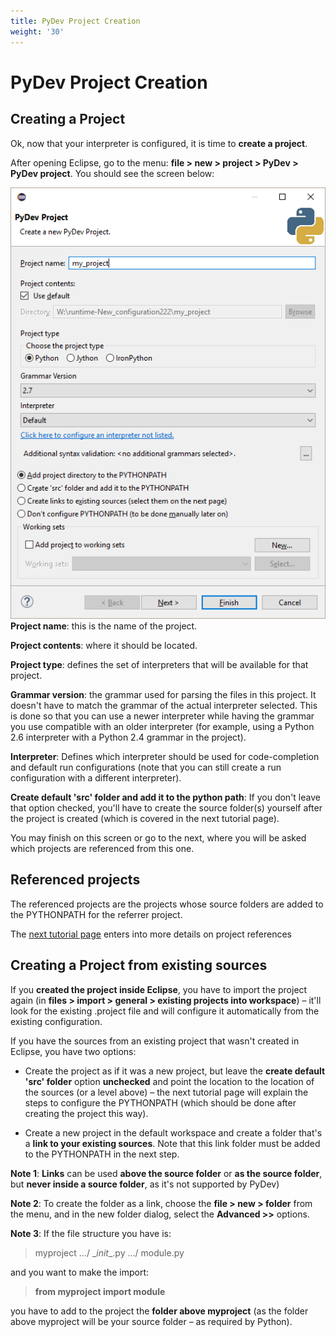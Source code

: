 ```yaml
---
title: PyDev Project Creation
weight: '30'
---
```


# PyDev Project Creation

## Creating a Project

Ok, now that your interpreter is configured, it is time to **create a project**.

After opening Eclipse, go to the menu: **file > new > project > PyDev > PyDev project**. You should see the screen below:

![new_project](./new_project.png)
**Project name**: this is the name of the project.

**Project contents**: where it should be located.

**Project type**: defines the set of interpreters that will be available for that project.

**Grammar version**: the grammar used for parsing the files in this project. It doesn't have to match the grammar of the actual interpreter selected. This is done so that you can use a newer interpreter while having the grammar you use compatible with an older interpreter (for example, using a Python 2.6 interpreter with a Python 2.4 grammar in the project).

**Interpreter**: Defines which interpreter should be used for code-completion and default run configurations (note that you can still create a run configuration with a different interpreter).

**Create default 'src' folder and add it to the python path**: If you don't leave that option checked, you'll have to create the source folder(s) yourself after the project is created (which is covered in the next tutorial page).

You may finish on this screen or go to the next, where you will be asked which projects are referenced from this one.

## Referenced projects

The referenced projects are the projects whose source folders are added to the PYTHONPATH for the referrer project.

The [next tutorial page](#undefined) enters into more details on project references

## Creating a Project from existing sources

If you **created the project inside Eclipse**, you have to import the project again (in **files > import > general > existing projects into workspace**) – it'll look for the existing .project file and will configure it automatically from the existing configuration.

If you have the sources from an existing project that wasn't created in Eclipse, you have two options:

* Create the project as if it was a new project, but leave the **create default 'src' folder** option **unchecked** and point the location to the location of the sources (or a level above) – the next tutorial page will explain the steps to configure the PYTHONPATH (which should be done after creating the project this way).

* Create a new project in the default workspace and create a folder that's a **link to your existing sources**. Note that this link folder must be added to the PYTHONPATH in the next step.

**Note 1**: **Links** can be used **above the source folder** or **as the source folder**, but **never inside a source folder**, as it's not supported by PyDev)

**Note 2**: To create the folder as a link, choose the **file > new > folder** from the menu, and in the new folder dialog, select the **Advanced >>** options.

**Note 3**: If the file structure you have is:

> myproject
> .../ \__init_\_.py
> .../ module.py

and you want to make the import:

> **from myproject import module**

you have to add to the project the **folder above myproject** (as the folder above myproject will be your source folder – as required by Python).
